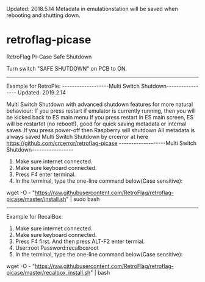 Updated: 2018.5.14
Metadata in emulationstation will be saved when rebooting and shutting down.

# retroflag-picase
RetroFlag Pi-Case Safe Shutdown

Turn switch "SAFE SHUTDOWN" on PCB to ON.

--------------------

Example for RetroPie:
-------------------Multi Switch Shutdown-----------------
Updated: 2019.2.14

Multi Switch Shutdown with advanced shutdown features for more natural behaviour:
If you press restart if emulator is currently running, then you will be kicked back to ES main menu
If you press restart in ES main screen, ES will be restartet (no reboot!), good for quick saving metadata or internal saves.
If you press power-off then Raspberry will shutdown
All metadata is always saved
Multi Switch Shutdown by crcerror at here https://github.com/crcerror/retroflag-picase
-------------------Multi Switch Shutdown-----------------

1. Make sure internet connected.
2. Make sure keyboard connected.
3. Press F4 enter terminal.
4. In the terminal, type the one-line command below(Case sensitive):

wget -O - "https://raw.githubusercontent.com/RetroFlag/retroflag-picase/master/install.sh" | sudo bash

--------------------

Example for RecalBox:
1. Make sure internet connected.
2. Make sure keyboard connected.
3. Press F4 first. And then press ALT-F2 enter termial.
4. User:root Password:recalboxroot
5. In the terminal, type the one-line command below(Case sensitive):

wget -O - "https://raw.githubusercontent.com/RetroFlag/retroflag-picase/master/recalbox_install.sh" | bash
